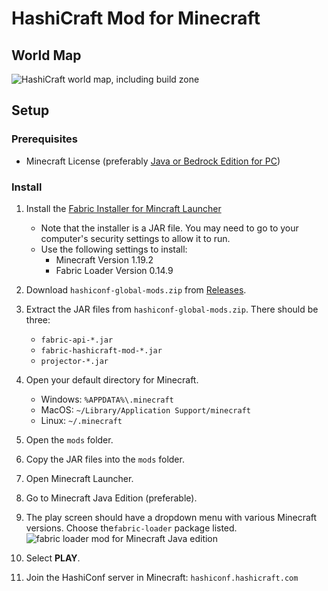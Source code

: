 # HashiCraft Mod for Minecraft

## World Map

![HashiCraft world map, including build zone](assets/map.png)

## Setup

### Prerequisites

- Minecraft License (preferably
  [Java or Bedrock Edition for PC](https://www.minecraft.net/en-us/store/minecraft-java-bedrock-edition-pc))

### Install

1. Install the [Fabric Installer for Mincraft Launcher](https://fabricmc.net/use/installer/)
   - Note that the installer is a JAR file. You may need to go to your computer's security
     settings to allow it to run.
   - Use the following settings to install:
     - Minecraft Version 1.19.2
     - Fabric Loader Version 0.14.9

1. Download `hashiconf-global-mods.zip` from [Releases](https://github.com/HashiCraft/fabric-hashicraft-mod/releases).

1. Extract the JAR files from `hashiconf-global-mods.zip`. There should be three:
    - `fabric-api-*.jar`
    - `fabric-hashicraft-mod-*.jar`
    - `projector-*.jar`

1. Open your default directory for Minecraft.
    - Windows: `%APPDATA%\.minecraft`
    - MacOS: `~/Library/Application Support/minecraft`
    - Linux: `~/.minecraft`

1. Open the `mods` folder.

1. Copy the JAR files into the `mods` folder. 

1. Open Minecraft Launcher.

1. Go to Minecraft Java Edition (preferable).

1. The play screen should have a dropdown menu with various Minecraft versions.
   Choose the`fabric-loader` package listed.
   ![fabric loader mod for Minecraft Java edition](assets/instructions/fabric.png)

1. Select **PLAY**.

1. Join the HashiConf server in Minecraft: `hashiconf.hashicraft.com`